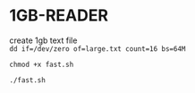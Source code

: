 # 1GB-READER

create 1gb text file  
``dd if=/dev/zero of=large.txt count=16 bs=64M ``

``chmod +x fast.sh``

``./fast.sh``
